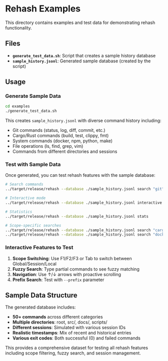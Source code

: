 # Rehash Examples

This directory contains examples and test data for demonstrating rehash functionality.

## Files

- **`generate_test_data.sh`**: Script that creates a sample history database
- **`sample_history.jsonl`**: Generated sample database (created by the script)

## Usage

### Generate Sample Data

```bash
cd examples
./generate_test_data.sh
```

This creates `sample_history.jsonl` with diverse command history including:
- Git commands (status, log, diff, commit, etc.)
- Cargo/Rust commands (build, test, clippy, fmt)
- System commands (docker, npm, python, make)
- File operations (ls, find, grep, vim)
- Commands from different directories and sessions

### Test with Sample Data

Once generated, you can test rehash features with the sample database:

```bash
# Search commands
../target/release/rehash --database ./sample_history.jsonl search "git"

# Interactive mode
../target/release/rehash --database ./sample_history.jsonl interactive

# Statistics
../target/release/rehash --database ./sample_history.jsonl stats

# Scope-specific searches
../target/release/rehash --database ./sample_history.jsonl search "cargo" --scope session
../target/release/rehash --database ./sample_history.jsonl search "docker" --scope local
```

### Interactive Features to Test

1. **Scope Switching**: Use F1/F2/F3 or Tab to switch between Global/Session/Local
2. **Fuzzy Search**: Type partial commands to see fuzzy matching
3. **Navigation**: Use ↑/↓ arrows with proactive scrolling
4. **Prefix Search**: Test with `--prefix` parameter

## Sample Data Structure

The generated database includes:

- **50+ commands** across different categories
- **Multiple directories**: root, src/, docs/, scripts/
- **Different sessions**: Simulated with various session IDs
- **Realistic timestamps**: Mix of recent and historical entries
- **Various exit codes**: Both successful (0) and failed commands

This provides a comprehensive dataset for testing all rehash features including scope filtering, fuzzy search, and session management.